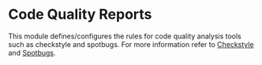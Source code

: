 # Code Quality Reports

This module defines/configures the rules for code quality analysis tools such as checkstyle and spotbugs.
For more information refer to [Checkstyle](https://checkstyle.org/) and [Spotbugs](https://spotbugs.github.io/).